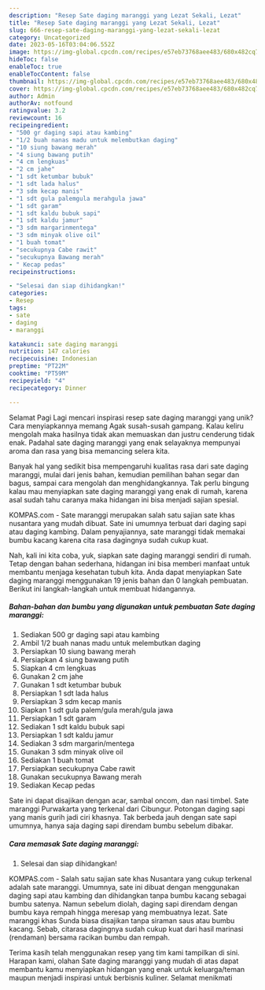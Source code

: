 ```yaml
---
description: "Resep Sate daging maranggi yang Lezat Sekali, Lezat"
title: "Resep Sate daging maranggi yang Lezat Sekali, Lezat"
slug: 666-resep-sate-daging-maranggi-yang-lezat-sekali-lezat
category: Uncategorized
date: 2023-05-16T03:04:06.552Z
image: https://img-global.cpcdn.com/recipes/e57eb73768aee483/680x482cq70/sate-daging-maranggi-foto-resep-utama.jpg
hideToc: false
enableToc: true
enableTocContent: false
thumbnail: https://img-global.cpcdn.com/recipes/e57eb73768aee483/680x482cq70/sate-daging-maranggi-foto-resep-utama.jpg
cover: https://img-global.cpcdn.com/recipes/e57eb73768aee483/680x482cq70/sate-daging-maranggi-foto-resep-utama.jpg
author: Admin
authorAv: notfound
ratingvalue: 3.2
reviewcount: 16
recipeingredient:
- "500 gr daging sapi atau kambing"
- "1/2 buah nanas madu untuk melembutkan daging"
- "10 siung bawang merah"
- "4 siung bawang putih"
- "4 cm lengkuas"
- "2 cm jahe"
- "1 sdt ketumbar bubuk"
- "1 sdt lada halus"
- "3 sdm kecap manis"
- "1 sdt gula palemgula merahgula jawa"
- "1 sdt garam"
- "1 sdt kaldu bubuk sapi"
- "1 sdt kaldu jamur"
- "3 sdm margarinmentega"
- "3 sdm minyak olive oil"
- "1 buah tomat"
- "secukupnya Cabe rawit"
- "secukupnya Bawang merah"
- " Kecap pedas"
recipeinstructions:

- "Selesai dan siap dihidangkan!"
categories:
- Resep
tags:
- sate
- daging
- maranggi

katakunci: sate daging maranggi 
nutrition: 147 calories
recipecuisine: Indonesian
preptime: "PT22M"
cooktime: "PT59M"
recipeyield: "4"
recipecategory: Dinner

---
```



Selamat Pagi Lagi mencari inspirasi resep sate daging maranggi yang unik? Cara menyiapkannya memang Agak susah-susah gampang. Kalau keliru mengolah maka hasilnya tidak akan memuaskan dan justru cenderung tidak enak. Padahal sate daging maranggi yang enak selayaknya mempunyai aroma dan rasa yang bisa memancing selera kita.


Banyak hal yang sedikit bisa mempengaruhi kualitas rasa dari sate daging maranggi, mulai dari jenis bahan, kemudian pemilihan bahan segar dan bagus, sampai cara mengolah dan menghidangkannya. Tak perlu bingung kalau mau menyiapkan sate daging maranggi yang enak di rumah, karena asal sudah tahu caranya maka hidangan ini bisa menjadi sajian spesial.

KOMPAS.com - Sate maranggi merupakan salah satu sajian sate khas nusantara yang mudah dibuat. Sate ini umumnya terbuat dari daging sapi atau daging kambing. Dalam penyajiannya, sate maranggi tidak memakai bumbu kacang karena cita rasa dagingnya sudah cukup kuat.


Nah, kali ini kita coba, yuk, siapkan sate daging maranggi sendiri di rumah. Tetap dengan bahan sederhana, hidangan ini bisa memberi manfaat untuk membantu menjaga kesehatan tubuh kita. Anda dapat menyiapkan Sate daging maranggi menggunakan 19 jenis bahan dan 0 langkah pembuatan. Berikut ini langkah-langkah untuk membuat hidangannya.

<!--inarticleads1-->

##### Bahan-bahan dan bumbu yang digunakan untuk pembuatan Sate daging maranggi:

1. Sediakan 500 gr daging sapi atau kambing
1. Ambil 1/2 buah nanas madu untuk melembutkan daging
1. Persiapkan 10 siung bawang merah
1. Persiapkan 4 siung bawang putih
1. Siapkan 4 cm lengkuas
1. Gunakan 2 cm jahe
1. Gunakan 1 sdt ketumbar bubuk
1. Persiapkan 1 sdt lada halus
1. Persiapkan 3 sdm kecap manis
1. Siapkan 1 sdt gula palem/gula merah/gula jawa
1. Persiapkan 1 sdt garam
1. Sediakan 1 sdt kaldu bubuk sapi
1. Persiapkan 1 sdt kaldu jamur
1. Sediakan 3 sdm margarin/mentega
1. Gunakan 3 sdm minyak olive oil
1. Sediakan 1 buah tomat
1. Persiapkan secukupnya Cabe rawit
1. Gunakan secukupnya Bawang merah
1. Sediakan  Kecap pedas


Sate ini dapat disajikan dengan acar, sambal oncom, dan nasi timbel. Sate maranggi Purwakarta yang terkenal dari Cibungur. Potongan daging sapi yang manis gurih jadi ciri khasnya. Tak berbeda jauh dengan sate sapi umumnya, hanya saja daging sapi direndam bumbu sebelum dibakar. 

<!--inarticleads2-->

##### Cara memasak Sate daging maranggi:


1. Selesai dan siap dihidangkan!

KOMPAS.com - Salah satu sajian sate khas Nusantara yang cukup terkenal adalah sate maranggi. Umumnya, sate ini dibuat dengan menggunakan daging sapi atau kambing dan dihidangkan tanpa bumbu kacang sebagai bumbu satenya. Namun sebelum diolah, daging sapi direndam dengan bumbu kaya rempah hingga meresap yang membuatnya lezat. Sate maranggi khas Sunda biasa disajikan tanpa siraman saus atau bumbu kacang. Sebab, citarasa dagingnya sudah cukup kuat dari hasil marinasi (rendaman) bersama racikan bumbu dan rempah. 

Terima kasih telah menggunakan resep yang tim kami tampilkan di sini. Harapan kami, olahan Sate daging maranggi yang mudah di atas dapat membantu kamu menyiapkan hidangan yang enak untuk keluarga/teman maupun menjadi inspirasi untuk berbisnis kuliner. Selamat menikmati
